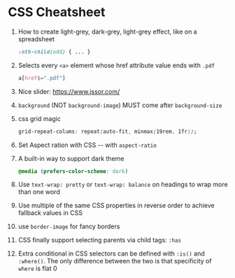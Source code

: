# CSS Cheatsheet

1. How to create light-grey, dark-grey, light-grey effect, like on a spreadsheet
    ```css
    :nth-child(odd) { ... }
    ```

1. Selects every `<a>` element whose href attribute value ends with `.pdf`
    ```css
    a[href$=".pdf"]
    ```

1. Nice slider: https://www.jssor.com/

1. `background` (NOT `background-image`) MUST come after `background-size`

1. css grid magic
    ```css
    grid-repeat-colums: repeat(auto-fit, minmax(19rem, 1fr));
    ```

1. Set Aspect ration with CSS -- with `aspect-ratio`

1. A built-in way to support dark theme
    ```css
    @media (prefers-color-scheme: dark)
    ```

1. Use `text-wrap: pretty` or `text-wrap: balance` on headings to wrap more than one word

1. Use multiple of the same CSS properties in reverse order to achieve fallback values in CSS

1. use `border-image` for fancy borders

1. CSS finally support selecting parents via child tags: `:has`

1. Extra conditional in CSS selectors can be defined with `:is()` and `:where()`. The only difference between the two is that specificity of `where` is flat 0

